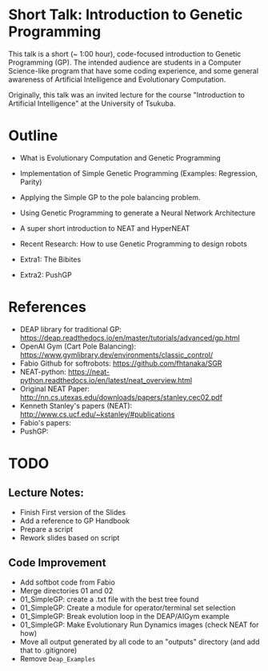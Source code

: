# Short Talk: Introduction to Genetic Programming

This talk is a short (~ 1:00 hour), code-focused introduction to Genetic
Programming (GP). The intended audience are students in a Computer
Science-like program that have some coding experience, and some general
awareness of Artificial Intelligence and Evolutionary Computation.

Originally, this talk was an invited lecture for the course "Introduction to
Artificial Intelligence" at the University of Tsukuba.

# Outline
- What is Evolutionary Computation and Genetic Programming
- Implementation of Simple Genetic Programming (Examples: Regression, Parity)
- Applying the Simple GP to the pole balancing problem.
- Using Genetic Programming to generate a Neural Network Architecture
- A super short introduction to NEAT and HyperNEAT
- Recent Research: How to use Genetic Programming to design robots

- Extra1: The Bibites
- Extra2: PushGP

# References
- DEAP library for traditional GP: https://deap.readthedocs.io/en/master/tutorials/advanced/gp.html
- OpenAI Gym (Cart Pole Balancing): https://www.gymlibrary.dev/environments/classic_control/
- Fabio Github for softrobots: https://github.com/fhtanaka/SGR
- NEAT-python: https://neat-python.readthedocs.io/en/latest/neat_overview.html
- Original NEAT Paper: http://nn.cs.utexas.edu/downloads/papers/stanley.cec02.pdf
- Kenneth Stanley's papers (NEAT): http://www.cs.ucf.edu/~kstanley/#publications
- Fabio's papers:
- PushGP:


# TODO
## Lecture Notes:
- Finish First version of the Slides
- Add a reference to GP Handbook
- Prepare a script
- Rework slides based on script

## Code Improvement
- Add softbot code from Fabio
- Merge directories 01 and 02
- 01_SimpleGP: create a .txt file with the best tree found
- 01_SimpleGP: Create a module for operator/terminal set selection
- 01_SimpleGP: Break evolution loop in the DEAP/AIGym example
- 01_SimpleGP: Make Evolutionary Run Dynamics images (check NEAT for how)
- Move all output generated by all code to an "outputs" directory (and add that to .gitignore)
- Remove `Deap_Examples`
